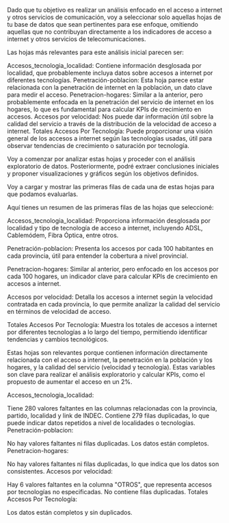 Dado que tu objetivo es realizar un análisis enfocado en el acceso a internet y otros servicios de comunicación, voy a seleccionar solo aquellas hojas de tu base de datos que sean pertinentes para ese enfoque, omitiendo aquellas que no contribuyan directamente a los indicadores de acceso a internet y otros servicios de telecomunicaciones.

Las hojas más relevantes para este análisis inicial parecen ser:

Accesos_tecnologia_localidad: Contiene información desglosada por localidad, que probablemente incluya datos sobre accesos a internet por diferentes tecnologías.
Penetración-poblacion: Esta hoja parece estar relacionada con la penetración de internet en la población, un dato clave para medir el acceso.
Penetracion-hogares: Similar a la anterior, pero probablemente enfocada en la penetración del servicio de internet en los hogares, lo que es fundamental para calcular KPIs de crecimiento en accesos.
Accesos por velocidad: Nos puede dar información útil sobre la calidad del servicio a través de la distribución de la velocidad de acceso a internet.
Totales Accesos Por Tecnología: Puede proporcionar una visión general de los accesos a internet según las tecnologías usadas, útil para observar tendencias de crecimiento o saturación por tecnología.

Voy a comenzar por analizar estas hojas y proceder con el análisis exploratorio de datos. Posteriormente, podré extraer conclusiones iniciales y proponer visualizaciones y gráficos según los objetivos definidos.

Voy a cargar y mostrar las primeras filas de cada una de estas hojas para que podamos evaluarlas.

Aquí tienes un resumen de las primeras filas de las hojas que seleccioné:

Accesos_tecnologia_localidad: Proporciona información desglosada por localidad y tipo de tecnología de acceso a internet, incluyendo ADSL, Cablemódem, Fibra Óptica, entre otros.

Penetración-poblacion: Presenta los accesos por cada 100 habitantes en cada provincia, útil para entender la cobertura a nivel provincial.

Penetracion-hogares: Similar al anterior, pero enfocado en los accesos por cada 100 hogares, un indicador clave para calcular KPIs de crecimiento en accesos a internet.

Accesos por velocidad: Detalla los accesos a internet según la velocidad contratada en cada provincia, lo que permite analizar la calidad del servicio en términos de velocidad de acceso.

Totales Accesos Por Tecnología: Muestra los totales de accesos a internet por diferentes tecnologías a lo largo del tiempo, permitiendo identificar tendencias y cambios tecnológicos.

Estas hojas son relevantes porque contienen información directamente relacionada con el acceso a internet, la penetración en la población y los hogares, y la calidad del servicio (velocidad y tecnología). Estas variables son clave para realizar el análisis exploratorio y calcular KPIs, como el propuesto de aumentar el acceso en un 2%.

Accesos_tecnologia_localidad:

Tiene 280 valores faltantes en las columnas relacionadas con la provincia, partido, localidad y link de INDEC.
Contiene 279 filas duplicadas, lo que puede indicar datos repetidos a nivel de localidades o tecnologías.
Penetración-poblacion:

No hay valores faltantes ni filas duplicadas. Los datos están completos.
Penetracion-hogares:

No hay valores faltantes ni filas duplicadas, lo que indica que los datos son consistentes.
Accesos por velocidad:

Hay 6 valores faltantes en la columna "OTROS", que representa accesos por tecnologías no especificadas.
No contiene filas duplicadas.
Totales Accesos Por Tecnología:

Los datos están completos y sin duplicados.